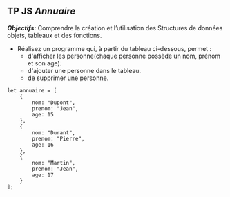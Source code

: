 ## TP JS  ***Annuaire***

***Objectifs:***
    Comprendre la création et l’utilisation des Structures de données objets, tableaux et des fonctions. 

- Réalisez un programme qui, à partir du tableau ci-dessous, permet :
    - d'afficher les personne(chaque personne possède un nom, prénom et son age).
    - d'ajouter une personne dans le tableau.
    - de supprimer une personne.


```
let annuaire = [
    {
        nom: "Dupont",
        prenom: "Jean",
        age: 15
    },
    {
        nom: "Durant",
        prenom: "Pierre",
        age: 16
    },
    {
        nom: "Martin",
        prenom: "Jean",
        age: 17
    }
];
```